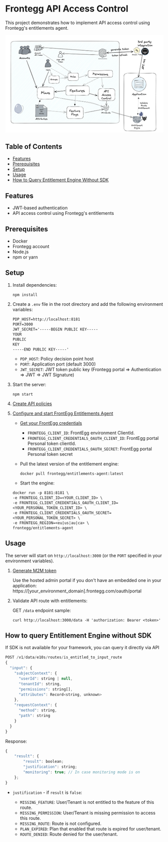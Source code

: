 # Frontegg API Access Control

This project demonstrates how to implement API access control using Frontegg's entitlements agent.

![API Access Control Diagram](images/diagram.png)

## Table of Contents

- [Features](#features)
- [Prerequisites](#prerequisites)
- [Setup](#setup)
- [Usage](#usage)
- [How to Query Entitlement Engine Without SDK](#how-to-query-entitlement-engine-without-sdk)

## Features

- JWT-based authentication
- API access control using Frontegg's entitlements

## Prerequisites

- Docker
- Frontegg account
- Node.js
- npm or yarn

## Setup

1. Install dependencies:
   ```shell
   npm install
   ```

2. Create a `.env` file in the root directory and add the following environment variables:

   ```shell
   PDP_HOST=http://localhost:8181
   PORT=3000
   JWT_SECRET='-----BEGIN PUBLIC KEY-----
   YOUR
   PUBLIC
   KEY
   -----END PUBLIC KEY-----'
   ```
   
   - `PDP_HOST`: Policy decision point host
   - `PORT`: Application port (default 3000)
   - `JWT_SECRET`: JWT token public key (Frontegg portal => Authentication => JWT => JWT Signature)

3. Start the server:
   ```
   npm start
   ```

4. [Create API policies](https://docs.frontegg.com/docs/creating-your-first-route)
5. [Configure and start FrontEgg Entitlements Agent](https://docs.frontegg.com/docs/configuring-and-running-the-engine)
   
   * [Get your FrontEgg credentials](https://docs.frontegg.com/docs/configuring-and-running-the-engine#step-2-run-the-agent-as-a-docker-container)

     - `FRONTEGG_CLIENT_ID`: FrontEgg environment ClientId.
     - `FRONTEGG_CLIENT_CREDENTIALS_OAUTH_CLIENT_ID`: FrontEgg portal Personal token clientId.
     - `FRONTEGG_CLIENT_CREDENTIALS_OAUTH_SECRET`: FrontEgg portal Personal token secret 

   * Pull the latest version of the entitlement engine:

      ```
      docker pull frontegg/entitlements-agent:latest
      ```
   
   * Start the engine:   

   ```shell
   docker run -p 8181:8181 \
   -e FRONTEGG_CLIENT_ID=<YOUR_CLIENT_ID> \
   -e FRONTEGG_CLIENT_CREDENTIALS_OAUTH_CLIENT_ID=<YOUR_PERSONAL_TOKEN_CLIENT_ID> \
   -e FRONTEGG_CLIENT_CREDENTIALS_OAUTH_SECRET=<YOUR_PERSONAL_TOKEN_SECRET> \
   -e FRONTEGG_REGION=<eu|us|au|ca> \
   frontegg/entitlements-agent
   ```

## Usage

The server will start on `http://localhost:3000` (or the `PORT` specified in your environment variables).

1. [Generate M2M token](https://docs.frontegg.com/docs/time-bound-token-expiration) 

   Use the hosted admin portal if you don't have an embedded one in your application: 
   https://[your_environment_domain].frontegg.com/oauth/portal

2. Validate API route with entitlements:

   GET `/data` endpoint sample:
   ```shell
   curl http://localhost:3000/data -H 'authorization: Bearer <token>'
   ```

## How to query Entitlement Engine without SDK
If SDK is not available for your framework, you can query it directly via API

```javascript
POST /v1/data/e10s/routes/is_entitled_to_input_route
{
  "input": {
    "subjectContext": {
      "userId": string | null,
      "tenantId": string,
      "permissions": string[],
      "attributes": Record<string, unknown>
    },
    "requestContext": {
      "method": string, 
      "path": string
    }
  }
}
```

Response:
```javascript
{
	"result": {
		"result": boolean;
		"justification": string;
		"monitoring": true; // In case monitoring mode is on
	};
}
```

* `justification` - if `result` is `false`:  
   
   - `MISSING_FEATURE`: User/Tenant is not entitled to the feature of this route.    
   - `MISSING_PERMISSION`: User/Tenant is missing permission to access this route.   
   - `MISSING_ROUTE`: Route is not configured.   
   - `PLAN_EXPIRED`: Plan that enabled that route is expired for user/tenant.  
   - `ROUTE_DENIED`: Route denied for the user/tenant. 

